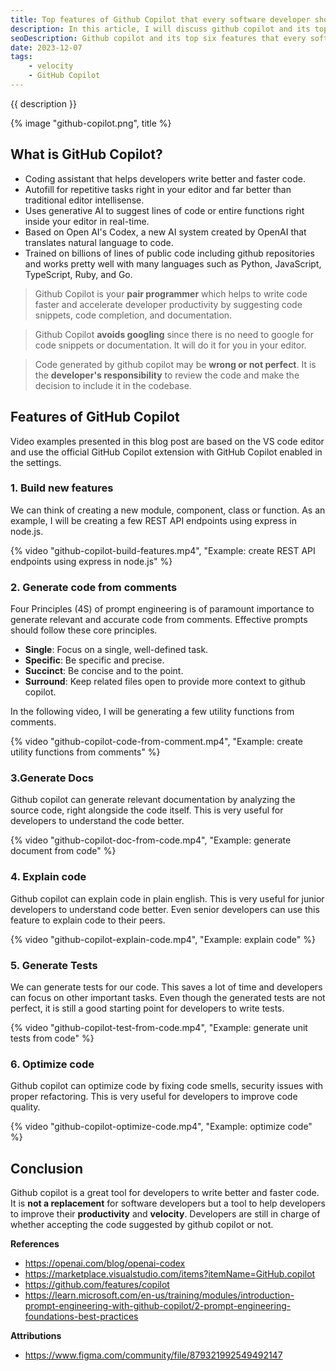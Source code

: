 ```yaml
---
title: Top features of Github Copilot that every software developer should know
description: In this article, I will discuss github copilot and its top six features that every software developer should know.
seoDescription: Github copilot and its top six features that every software developer should know.
date: 2023-12-07
tags:
    - velocity
    - GitHub Copilot
---
```


{{ description }}

{% image "github-copilot.png", title %}

## What is GitHub Copilot?

-   Coding assistant that helps developers write better and faster code.
-   Autofill for repetitive tasks right in your editor and far better than traditional editor intellisense.
-   Uses generative AI to suggest lines of code or entire functions right inside your editor in real-time.
-   Based on Open AI's Codex, a new AI system created by OpenAI that translates natural language to code.
-   Trained on billions of lines of public code including github repositories and works pretty well with many languages such as Python, JavaScript, TypeScript, Ruby, and Go.

> Github Copilot is your **pair programmer** which helps to write code faster and accelerate developer productivity by suggesting code snippets, code completion, and documentation.

> Github Copilot **avoids googling** since there is no need to google for code snippets or documentation. It will do it for you in your editor.

> Code generated by github copilot may be **wrong or not perfect**. It is the **developer's responsibility** to review the code and make the decision to include it in the codebase.

## Features of GitHub Copilot

Video examples presented in this blog post are based on the VS code editor and use the official GitHub Copilot extension with GitHub Copilot enabled in the settings.

### 1. Build new features

We can think of creating a new module, component, class or function. As an example, I will be creating a few REST API endpoints using express in node.js.

{% video "github-copilot-build-features.mp4", "Example: create REST API endpoints using express in node.js" %}

### 2. Generate code from comments

Four Principles (4S) of prompt engineering is of paramount importance to generate relevant and accurate code from comments.
Effective prompts should follow these core principles.

-   **Single**: Focus on a single, well-defined task.
-   **Specific**: Be specific and precise.
-   **Succinct**: Be concise and to the point.
-   **Surround**: Keep related files open to provide more context to github copilot.

In the following video, I will be generating a few utility functions from comments.

{% video "github-copilot-code-from-comment.mp4", "Example: create utility functions from comments" %}

### 3.Generate Docs

Github copilot can generate relevant documentation by analyzing the source code, right alongside the code itself.
This is very useful for developers to understand the code better.

{% video "github-copilot-doc-from-code.mp4", "Example: generate document from code" %}

### 4. Explain code

Github copilot can explain code in plain english. This is very useful for junior developers to understand code better.
Even senior developers can use this feature to explain code to their peers.

{% video "github-copilot-explain-code.mp4", "Example: explain code" %}

### 5. Generate Tests

We can generate tests for our code. This saves a lot of time and developers can focus on other important tasks.
Even though the generated tests are not perfect, it is still a good starting point for developers to write tests.

{% video "github-copilot-test-from-code.mp4", "Example: generate unit tests from code" %}

### 6. Optimize code

Github copilot can optimize code by fixing code smells, security issues with proper refactoring.
This is very useful for developers to improve code quality.

{% video "github-copilot-optimize-code.mp4", "Example: optimize code" %}

## Conclusion

Github copilot is a great tool for developers to write better and faster code.
It is **not a replacement** for software developers but a tool to help developers to improve their **productivity** and **velocity**.
Developers are still in charge of whether accepting the code suggested by github copilot or not.

**References**

-   https://openai.com/blog/openai-codex
-   https://marketplace.visualstudio.com/items?itemName=GitHub.copilot
-   https://github.com/features/copilot
-   https://learn.microsoft.com/en-us/training/modules/introduction-prompt-engineering-with-github-copilot/2-prompt-engineering-foundations-best-practices

**Attributions**

-   https://www.figma.com/community/file/879321992549492147
